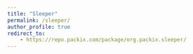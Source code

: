 ```yaml
---
title: "Sleeper"
permalink: /sleeper/
author_profile: true
redirect_to:
    - https://repo.packix.com/package/org.packix.sleeper/
---
```

